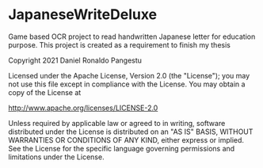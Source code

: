 # JapaneseWriteDeluxe
Game based OCR project to read handwritten Japanese letter for education purpose. This project is created as a requirement to finish my thesis

Copyright 2021 Daniel Ronaldo Pangestu

Licensed under the Apache License, Version 2.0 (the "License");
you may not use this file except in compliance with the License.
You may obtain a copy of the License at

  http://www.apache.org/licenses/LICENSE-2.0

Unless required by applicable law or agreed to in writing, software
distributed under the License is distributed on an "AS IS" BASIS,
WITHOUT WARRANTIES OR CONDITIONS OF ANY KIND, either express or implied.
See the License for the specific language governing permissions and
limitations under the License.

